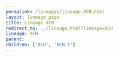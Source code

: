 ```yaml
---
permalink: /lineages/lineage_XCH.html
layout: lineage_page
title: Lineage XCH
redirect_to: ../lineage.html?lineage=XCH
lineage: XCH
parent: 
children: ['XCH', 'XCH.1']
---
```

